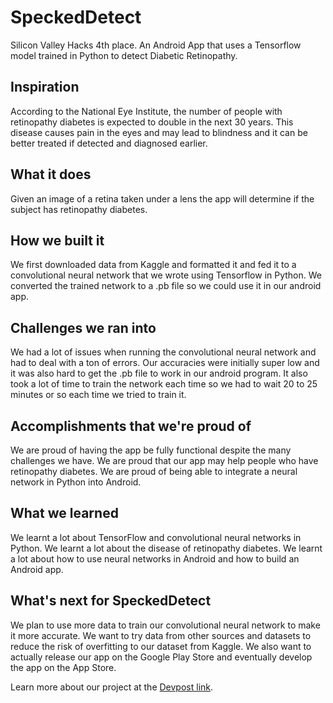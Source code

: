 # SpeckedDetect
Silicon Valley Hacks 4th place. An Android App that uses a Tensorflow model trained in Python to detect Diabetic Retinopathy.

## Inspiration
According to the National Eye Institute, the number of people with retinopathy diabetes is expected to double in the next 30 years. This disease causes pain in the eyes and may lead to blindness and it can be better treated if detected and diagnosed earlier.

## What it does
Given an image of a retina taken under a lens the app will determine if the subject has retinopathy diabetes.

## How we built it
We first downloaded data from Kaggle and formatted it and fed it to a convolutional neural network that we wrote using Tensorflow in Python. We converted the trained network to a .pb file so we could use it in our android app.

## Challenges we ran into
We had a lot of issues when running the convolutional neural network and had to deal with a ton of errors. Our accuracies were initially super low and it was also hard to get the .pb file to work in our android program. It also took a lot of time to train the network each time so we had to wait 20 to 25 minutes or so each time we tried to train it.

## Accomplishments that we're proud of
We are proud of having the app be fully functional despite the many challenges we have. We are proud that our app may help people who have retinopathy diabetes. We are proud of being able to integrate a neural network in Python into Android.

## What we learned
We learnt a lot about TensorFlow and convolutional neural networks in Python. We learnt a lot about the disease of retinopathy diabetes. We learnt a lot about how to use neural networks in Android and how to build an Android app.

## What's next for SpeckedDetect
We plan to use more data to train our convolutional neural network to make it more accurate. We want to try data from other sources and datasets to reduce the risk of overfitting to our dataset from Kaggle. We also want to actually release our app on the Google Play Store and eventually develop the app on the App Store.

Learn more about our project at the [Devpost link](https://devpost.com/software/speckeddetect).
